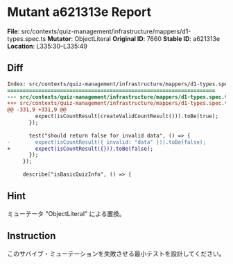 # Mutant a621313e Report

**File**: src/contexts/quiz-management/infrastructure/mappers/d1-types.spec.ts
**Mutator**: ObjectLiteral
**Original ID**: 7660
**Stable ID**: a621313e
**Location**: L335:30–L335:49

## Diff

```diff
Index: src/contexts/quiz-management/infrastructure/mappers/d1-types.spec.ts
===================================================================
--- src/contexts/quiz-management/infrastructure/mappers/d1-types.spec.ts	original
+++ src/contexts/quiz-management/infrastructure/mappers/d1-types.spec.ts	mutated #7660
@@ -331,9 +331,9 @@
         expect(isCountResult(createValidCountResult())).toBe(true);
       });
 
       test("should return false for invalid data", () => {
-        expect(isCountResult({ invalid: "data" })).toBe(false);
+        expect(isCountResult({})).toBe(false);
       });
     });
 
     describe("isBasicQuizInfo", () => {
```

## Hint

ミューテータ "ObjectLiteral" による置換。

## Instruction

このサバイブ・ミューテーションを失敗させる最小テストを設計してください。
